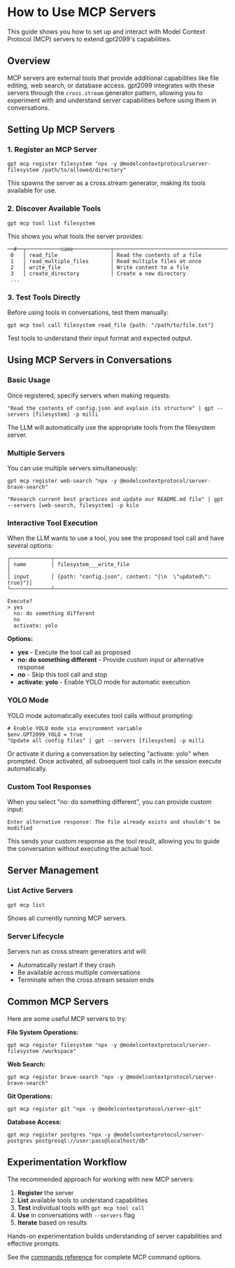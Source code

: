 # How to Use MCP Servers

This guide shows you how to set up and interact with Model Context Protocol (MCP) servers to extend gpt2099's capabilities.

## Overview

MCP servers are external tools that provide additional capabilities like file editing, web search, or database access. gpt2099 integrates with these servers through the `cross.stream` generator pattern, allowing you to experiment with and understand server capabilities before using them in conversations.

## Setting Up MCP Servers

### 1. Register an MCP Server

```nushell
gpt mcp register filesystem "npx -y @modelcontextprotocol/server-filesystem /path/to/allowed/directory"
```

This spawns the server as a cross.stream generator, making its tools available for use.

### 2. Discover Available Tools

```nushell
gpt mcp tool list filesystem
```

This shows you what tools the server provides:

```text
──#──┬───────────name────────────┬─────────────────────────────────────
 0   │ read_file                 │ Read the contents of a file
 1   │ read_multiple_files       │ Read multiple files at once
 2   │ write_file                │ Write content to a file
 3   │ create_directory          │ Create a new directory
 ...
```

### 3. Test Tools Directly

Before using tools in conversations, test them manually:

```nushell
gpt mcp tool call filesystem read_file {path: "/path/to/file.txt"}
```

Test tools to understand their input format and expected output.

## Using MCP Servers in Conversations

### Basic Usage

Once registered, specify servers when making requests:

```nushell
"Read the contents of config.json and explain its structure" | gpt --servers [filesystem] -p milli
```

The LLM will automatically use the appropriate tools from the filesystem server.

### Multiple Servers

You can use multiple servers simultaneously:

```nushell
gpt mcp register web-search "npx -y @modelcontextprotocol/server-brave-search"

"Research current best practices and update our README.md file" | gpt --servers [web-search, filesystem] -p kilo
```

### Interactive Tool Execution

When the LLM wants to use a tool, you see the proposed tool call and have several options:

```text
┌─────────────┬──────────────────────────────────────────────────────────┐
│ name        │ filesystem___write_file                                  │
│ input       │ {path: "config.json", content: "{\n  \"updated\": true}"}│
└─────────────┴──────────────────────────────────────────────────────────┘

Execute? 
> yes
  no: do something different  
  no
  activate: yolo
```

**Options:**
- **yes** - Execute the tool call as proposed
- **no: do something different** - Provide custom input or alternative response
- **no** - Skip this tool call and stop
- **activate: yolo** - Enable YOLO mode for automatic execution

### YOLO Mode

YOLO mode automatically executes tool calls without prompting:

```nushell
# Enable YOLO mode via environment variable
$env.GPT2099_YOLO = true
"Update all config files" | gpt --servers [filesystem] -p milli
```

Or activate it during a conversation by selecting "activate: yolo" when prompted. Once activated, all subsequent tool calls in the session execute automatically.

### Custom Tool Responses

When you select "no: do something different", you can provide custom input:

```text
Enter alternative response: The file already exists and shouldn't be modified
```

This sends your custom response as the tool result, allowing you to guide the conversation without executing the actual tool.

## Server Management

### List Active Servers

```nushell
gpt mcp list
```

Shows all currently running MCP servers.

### Server Lifecycle

Servers run as cross.stream generators and will:
- Automatically restart if they crash
- Be available across multiple conversations
- Terminate when the cross.stream session ends

## Common MCP Servers

Here are some useful MCP servers to try:

**File System Operations:**
```nushell
gpt mcp register filesystem "npx -y @modelcontextprotocol/server-filesystem /workspace"
```

**Web Search:**
```nushell
gpt mcp register brave-search "npx -y @modelcontextprotocol/server-brave-search"
```

**Git Operations:**
```nushell
gpt mcp register git "npx -y @modelcontextprotocol/server-git"
```

**Database Access:**
```nushell
gpt mcp register postgres "npx -y @modelcontextprotocol/server-postgres postgresql://user:pass@localhost/db"
```

## Experimentation Workflow

The recommended approach for working with new MCP servers:

1. **Register** the server
2. **List** available tools to understand capabilities
3. **Test** individual tools with `gpt mcp tool call`
4. **Use** in conversations with `--servers` flag
5. **Iterate** based on results

Hands-on experimentation builds understanding of server capabilities and effective prompts.

See the [commands reference](../commands.md#gpt-mcp) for complete MCP command options.